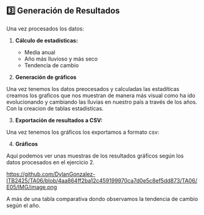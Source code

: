 ## 3️⃣ Generación de Resultados

Una vez procesados los datos:

1. **Cálculo de estadísticas:**
   - Media anual
   - Año más lluvioso y más seco
   - Tendencia de cambio

   
2.  **Generación de gráficos**

Una vez tenemos los datos preocesados y calculadas las estadíticas creamos los graficos que nos muestran de manera más visual como ha ido evolucionando y cambiando las lluvias en nuestro país a través de los años. Con la creacion de tablas estadisticas.

3. **Exportación de resultados a CSV:**

Una vez tenemos los gráficos los exportamos a formato csv:

4. **Gráficos**

Aqui podemos ver unas muestras de los resultados gráficos según los datos procesados en el ejercicio 2.

https://github.com/DylanGonzalez-ITB2425/TA06/blob/4aa864ff2ba12c459199970ca7d0e5c8ef5dd873/TA06/E05/IMG/image.png

A más de una tabla comparativa dondo observamos la tendencia de cambio según el año.
